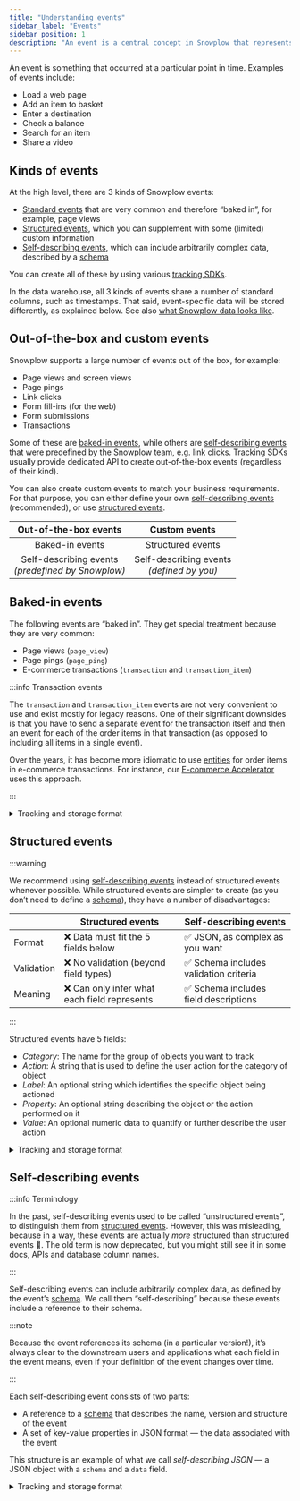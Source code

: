 ```yaml
---
title: "Understanding events"
sidebar_label: "Events"
sidebar_position: 1
description: "An event is a central concept in Snowplow that represents something that occurred at a particular point in time"
---
```


An event is something that occurred at a particular point in time. Examples of events include:

- Load a web page
- Add an item to basket
- Enter a destination
- Check a balance
- Search for an item
- Share a video

## Kinds of events

At the high level, there are 3 kinds of Snowplow events:
* [Standard events](#baked-in-events) that are very common and therefore “baked in”, for example, page views
* [Structured events](#structured-events), which you can supplement with some (limited) custom information
* [Self-describing events](#self-describing-events), which can include arbitrarily complex data, described by a [schema](/docs/fundamentals/schemas/index.md)

You can create all of these by using various [tracking SDKs](/docs/sources/trackers/index.md).

In the data warehouse, all 3 kinds of events share a number of standard columns, such as timestamps. That said, event-specific data will be stored differently, as explained below. See also [what Snowplow data looks like](/docs/fundamentals/canonical-event/index.md).

## Out-of-the-box and custom events

Snowplow supports a large number of events out of the box, for example:
* Page views and screen views
* Page pings
* Link clicks
* Form fill-ins (for the web)
* Form submissions
* Transactions

Some of these are [baked-in events](#baked-in-events), while others are [self-describing events](#self-describing-events) that were predefined by the Snowplow team, e.g. link clicks. Tracking SDKs usually provide dedicated API to create out-of-the-box events (regardless of their kind).

You can also create custom events to match your business requirements. For that purpose, you can either define your own [self-describing events](#self-describing-events) (recommended), or use [structured events](#structured-events).

|                  Out-of-the-box events                  |                  Custom events                  |
| :-----------------------------------------------------: | :---------------------------------------------: |
|                     Baked-in events                     |                Structured events                |
| Self-describing events <br/> _(predefined by Snowplow)_ | Self-describing events <br/> _(defined by you)_ |

## Baked-in events

The following events are “baked in”. They get special treatment because they are very common:
* Page views (`page_view`)
* Page pings (`page_ping`)
* E-commerce transactions	(`transaction` and `transaction_item`)

:::info Transaction events

The `transaction` and `transaction_item` events are not very convenient to use and exist mostly for legacy reasons. One of their significant downsides is that you have to send a separate event for the transaction itself and then an event for each of the order items in that transaction (as opposed to including all items in a single event).

Over the years, it has become more idiomatic to use [entities](/docs/fundamentals/entities/index.md) for order items in e-commerce transactions. For instance, our [E-commerce Accelerator](https://docs.snowplow.io/accelerators/ecommerce/) uses this approach.

:::

<details>
<summary>Tracking and storage format</summary>

Snowplow [tracking SDKs](/docs/sources/trackers/index.md) provide a dedicated API for these events. For example, if you want to track a page view using the [JavaScript tracker](/docs/sources/trackers/web-trackers/quick-start-guide/index.md):

```javascript
window.snowplow('trackPageView');
```

In the data warehouse, any event-specific information for these events will be in standard columns (in the Snowplow `events` table). You can find those listed [here](/docs/fundamentals/canonical-event/index.md#event-specific-fields).

</details>

## Structured events

:::warning

We recommend using [self-describing events](#self-describing-events) instead of structured events whenever possible. While structured events are simpler to create (as you don’t need to define a [schema](/docs/fundamentals/schemas/index.md)), they have a number of disadvantages:

|            | Structured events                             | Self-describing events                                 |
| ---------- | --------------------------------------------- | ------------------------------------------------------ |
| Format     | :x: Data must fit the 5 fields below          | :white_check_mark: JSON, as complex as you want        |
| Validation | :x: No validation (beyond field types)        | :white_check_mark: Schema includes validation criteria |
| Meaning    | :x: Can only infer what each field represents | :white_check_mark: Schema includes field descriptions  |

:::

Structured events have 5 fields:

- _Category_: The name for the group of objects you want to track
- _Action_: A string that is used to define the user action for the category of object
- _Label_: An optional string which identifies the specific object being actioned
- _Property_: An optional string describing the object or the action performed on it
- _Value_: An optional numeric data to quantify or further describe the user action

<details>
<summary>Tracking and storage format</summary>

To track a structured event, use one of the [tracking SDKs](/docs/sources/trackers/index.md). For example, with the [JavaScript tracker](/docs/sources/trackers/web-trackers/quick-start-guide/index.md):

```javascript
snowplow('trackStructEvent', {
  category: 'Product',
  action: 'View',
  label: 'ASO01043',
  property: 'Dress',
  value: 49.95
});
```

In the data warehouse, these events still use the [standard columns](/docs/fundamentals/canonical-event/index.md) for general information, like timestamps. In addition, the above fields for all structured events are stored in a set of 5 standard columns. See the [structure of Snowplow data](/docs/fundamentals/canonical-event/index.md#structured-events) for more information.

</details>

## Self-describing events

:::info Terminology

In the past, self-describing events used to be called “unstructured events”, to distinguish them from [structured events](#structured-events). However, this was misleading, because in a way, these events are actually _more_ structured than structured events 🤯. The old term is now deprecated, but you might still see it in some docs, APIs and database column names.

:::

Self-describing events can include arbitrarily complex data, as defined by the event’s [schema](/docs/fundamentals/schemas/index.md). We call them “self-describing” because these events include a reference to their schema.

:::note

Because the event references its schema (in a particular version!), it’s always clear to the downstream users and applications what each field in the event means, even if your definition of the event changes over time.

:::

Each self-describing event consists of two parts:

- A reference to a [schema](/docs/fundamentals/schemas/index.md) that describes the name, version and structure of the event
- A set of key-value properties in JSON format — the data associated with the event

This structure is an example of what we call _self-describing JSON_ — a JSON object with a `schema` and a `data` field.

<details>
<summary>Tracking and storage format</summary>

Some self-describing events were predefined by Snowplow and are natively supported by tracking SDKs. For example, the mobile trackers automatically send [screen view](/docs/sources/trackers/mobile-trackers/tracking-events/screen-tracking/index.md) self-described events. You can find the schemas for these events [here](https://github.com/snowplow/iglu-central/tree/master/schemas/com.snowplowanalytics.snowplow).

To track your own _custom_ self-describing event, e.g. `viewed_product`, **you will first need to define its [schema](/docs/fundamentals/schemas/index.md)** (see [managing data structures](/docs/data-product-studio/data-structures/manage/index.md)). This schema might have fields such as `productId`, `brand`, etc.

Then you can use one of our [tracking SDKs](/docs/sources/trackers/index.md). For example, with the [JavaScript tracker](/docs/sources/trackers/web-trackers/quick-start-guide/index.md):

```javascript
window.snowplow('trackSelfDescribingEvent', {
  event: {
    schema: 'iglu:com.acme_company/viewed_product/jsonschema/2-0-0',
    data: {
      productId: 'ASO01043',
      category: 'Dresses',
      brand: 'ACME',
      returning: true,
      price: 49.95,
      sizes: ['xs', 's', 'l', 'xl', 'xxl'],
      availableSince: new Date(2013,3,7)
    }
  }
});
```

In the data warehouse, these events still use the [standard columns](/docs/fundamentals/canonical-event/index.md) for general information, like timestamps. In addition, each type of self-describing event gets its own column (or its own table, in the case of Redshift) for event-specific fields defined in its schema. See the [structure of Snowplow data](/docs/fundamentals/canonical-event/index.md#self-describing-events) for more information.

</details>
